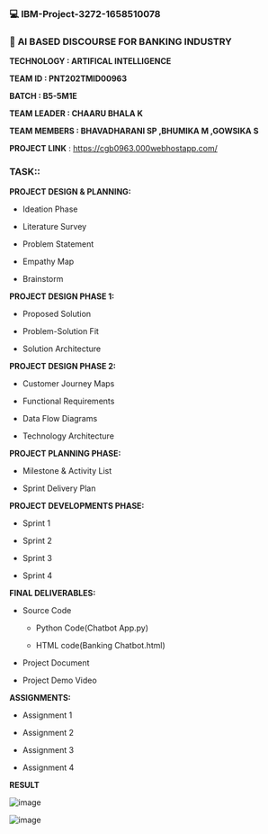 ### 💻 **IBM-Project-3272-1658510078**

### 🤖 **AI BASED DISCOURSE FOR BANKING INDUSTRY**

**TECHNOLOGY : ARTIFICAL INTELLIGENCE**

**TEAM ID : PNT202TMID00963**

**BATCH : B5-5M1E**

**TEAM LEADER : CHAARU BHALA K** 

**TEAM MEMBERS : BHAVADHARANI SP ,BHUMIKA M ,GOWSIKA S**
 
**PROJECT LINK** : https://cgb0963.000webhostapp.com/

### **TASK::**

**PROJECT DESIGN & PLANNING:**

- Ideation Phase
     
-  Literature Survey
     
-  Problem Statement
    
-  Empathy Map
     
-  Brainstorm
 
**PROJECT DESIGN PHASE 1:**

-  Proposed Solution
     
-  Problem-Solution Fit
     
-  Solution Architecture
     
**PROJECT DESIGN PHASE 2:**

-  Customer Journey Maps
     
-  Functional Requirements
     
-  Data Flow Diagrams
     
-  Technology Architecture
     
**PROJECT PLANNING PHASE:**

-  Milestone & Activity List
     
-  Sprint Delivery Plan
    
**PROJECT DEVELOPMENTS PHASE:**

-  Sprint 1
     
-  Sprint 2
     
-  Sprint 3
     
-  Sprint 4
    
**FINAL DELIVERABLES:**

-  Source Code
      
      - Python Code(Chatbot App.py)
      
      - HTML code(Banking Chatbot.html)
     
-  Project Document
     
-  Project Demo Video
    
**ASSIGNMENTS:**

- Assignment 1
     
- Assignment 2
     
- Assignment 3
   
- Assignment 4
     
**RESULT**     

![image](https://user-images.githubusercontent.com/114250450/202857285-c78d2dfa-cd49-449f-810e-4570ad650050.png)

![image](https://user-images.githubusercontent.com/114250450/202857331-5911d5a8-8677-4ad3-adfb-7140e79bbb55.png)


